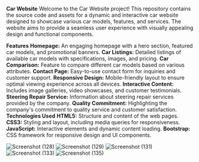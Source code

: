 **Car Website**
Welcome to the Car Website project! This repository contains the source code and assets for a dynamic and interactive car website designed to showcase various car models, features, and services. The website aims to provide a seamless user experience with visually appealing design and functional components.

**Features**
**Homepage:** An engaging homepage with a hero section, featured car models, and promotional banners.
**Car Listings:** Detailed listings of available car models with specifications, images, and pricing.
**Car Comparison:** Feature to compare different car models based on various attributes.
**Contact Page:** Easy-to-use contact form for inquiries and customer support.
**Responsive Design:** Mobile-friendly layout to ensure optimal viewing experience across all devices.
**Interactive Content:** Includes image galleries, video showcases, and customer testimonials.
**Steering Repair Service:** Information about steering repair services provided by the company.
**Quality Commitment:** Highlighting the company's commitment to quality service and customer satisfaction.
**Technologies Used**
**HTML5:** Structure and content of the web pages.
**CSS3:** Styling and layout, including media queries for responsiveness.
**JavaScript:** Interactive elements and dynamic content loading.
**Bootstrap:** CSS framework for responsive design and UI components.



![Screenshot (128)](https://github.com/suvethak86/car-website/assets/140415267/b00f24cd-2f96-4eca-9496-4d28e7cf0be7)
![Screenshot (129)](https://github.com/suvethak86/car-website/assets/140415267/0cfd9ca6-3a24-4cb9-896c-89f9d0b5bbb4)
![Screenshot (131)](https://github.com/suvethak86/car-website/assets/140415267/cf8b4b06-f8c3-420e-a6f0-60d9a98828d6)
![Screenshot (133)](https://github.com/suvethak86/car-website/assets/140415267/ab76606a-6cbc-4ef5-aa89-ec3f0c030e3e)
![Screenshot (135)](https://github.com/suvethak86/car-website/assets/140415267/9eb06ad7-a8ca-4236-aabc-fd1e85de905d)




